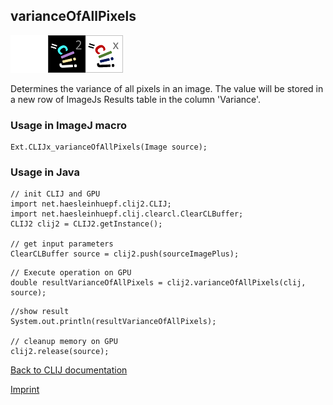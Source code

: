 ## varianceOfAllPixels
<img src="images/mini_empty_logo.png"/><img src="images/mini_clij2_logo.png"/><img src="images/mini_clijx_logo.png"/>

Determines the variance of all pixels in an image. The value will be stored in a new row of ImageJs
Results table in the column 'Variance'.

### Usage in ImageJ macro
```
Ext.CLIJx_varianceOfAllPixels(Image source);
```


### Usage in Java
```
// init CLIJ and GPU
import net.haesleinhuepf.clij2.CLIJ;
import net.haesleinhuepf.clij.clearcl.ClearCLBuffer;
CLIJ2 clij2 = CLIJ2.getInstance();

// get input parameters
ClearCLBuffer source = clij2.push(sourceImagePlus);
```

```
// Execute operation on GPU
double resultVarianceOfAllPixels = clij2.varianceOfAllPixels(clij, source);
```

```
//show result
System.out.println(resultVarianceOfAllPixels);

// cleanup memory on GPU
clij2.release(source);
```


[Back to CLIJ documentation](https://clij.github.io/)

[Imprint](https://clij.github.io/imprint)
